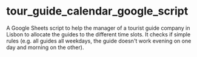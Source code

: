 # tour_guide_calendar_google_script
A Google Sheets script to help the manager of a tourist guide company in Lisbon to allocate the guides to the different time slots. It checks if simple rules (e.g. all guides all weekdays, the guide doesn't work evening on one day and morning on the other).

